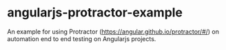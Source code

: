 # angularjs-protractor-example

An example for using Protractor (https://angular.github.io/protractor/#/) on automation end to end testing on Angularjs projects.
